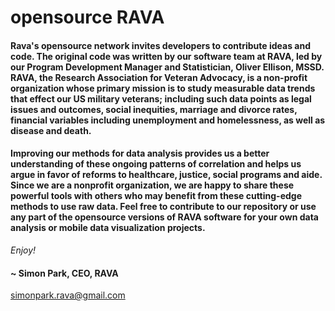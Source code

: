 # opensource RAVA

#### Rava's opensource network invites developers to contribute ideas and code. The original code was written by our software team at RAVA, led by our Program Development Manager and Statistician, Oliver Ellison, MSSD. RAVA, the Research Association for Veteran Advocacy, is a non-profit organization whose primary mission is to study measurable data trends that effect our US military veterans; including such data points as legal issues and outcomes, social inequities, marriage and divorce rates, financial variables including unemployment and homelessness, as well as disease and death.  

#### Improving our methods for data analysis provides us a better understanding of these ongoing patterns of correlation and helps us argue in favor of reforms to healthcare, justice, social programs and aide.  Since we are a nonprofit organization, we are happy to share these powerful tools with others who may benefit from these cutting-edge methods to use raw data.  Feel free to contribute to our repository or use any part of the opensource versions of RAVA software for your own data analysis or mobile data visualization projects. 

*Enjoy!*

#### ~ Simon Park, CEO, RAVA
simonpark.rava@gmail.com

